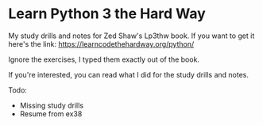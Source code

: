 # Learn Python 3 the Hard Way
My study drills and notes for Zed Shaw's Lp3thw book. If you
want to get it here's the link:
https://learncodethehardway.org/python/

Ignore the exercises, I typed them exactly out of the book.

If you're interested, you can read what I did for the
study drills and notes.


Todo:
* Missing study drills 
* Resume from ex38
